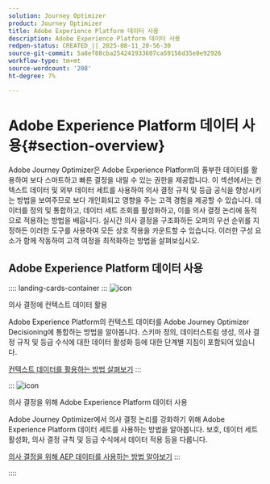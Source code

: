 ```yaml
---
solution: Journey Optimizer
product: Journey Optimizer
title: Adobe Experience Platform 데이터 사용
description: Adobe Experience Platform 데이터 사용
redpen-status: CREATED_||_2025-08-11_20-56-30
source-git-commit: 5a8ef88cba254241933607ca59156d35e0e92926
workflow-type: tm+mt
source-wordcount: '208'
ht-degree: 7%

---
```



# Adobe Experience Platform 데이터 사용{#section-overview}

Adobe Journey Optimizer은 Adobe Experience Platform의 풍부한 데이터를 활용하여 보다 스마트하고 빠른 결정을 내릴 수 있는 권한을 제공합니다. 이 섹션에서는 컨텍스트 데이터 및 외부 데이터 세트를 사용하여 의사 결정 규칙 및 등급 공식을 향상시키는 방법을 보여주므로 보다 개인화되고 영향을 주는 고객 경험을 제공할 수 있습니다. 데이터를 정의 및 통합하고, 데이터 세트 조회를 활성화하고, 이를 의사 결정 논리에 동적으로 적용하는 방법을 배웁니다. 실시간 의사 결정을 구조화하든 오퍼의 우선 순위를 지정하든 이러한 도구를 사용하여 모든 상호 작용을 카운트할 수 있습니다. 이러한 구성 요소가 함께 작동하여 고객 여정을 최적화하는 방법을 살펴보십시오.

## Adobe Experience Platform 데이터 사용

:::: landing-cards-container
:::
![icon](https://cdn.experienceleague.adobe.com/icons/puzzle-piece.svg?lang=ko)

의사 결정에 컨텍스트 데이터 활용

Adobe Experience Platform의 컨텍스트 데이터를 Adobe Journey Optimizer Decisioning에 통합하는 방법을 알아봅니다. 스키마 정의, 데이터스트림 생성, 의사 결정 규칙 및 등급 수식에 대한 데이터 활성화 등에 대한 단계별 지침이 포함되어 있습니다.

[컨텍스트 데이터를 활용하는 방법 살펴보기](../using/experience-decisioning/context-data.md)
:::

:::
![icon](https://cdn.experienceleague.adobe.com/icons/gear.svg?lang=ko)

의사 결정을 위해 Adobe Experience Platform 데이터 사용

Adobe Journey Optimizer에서 의사 결정 논리를 강화하기 위해 Adobe Experience Platform 데이터 세트를 사용하는 방법을 알아봅니다. 보호, 데이터 세트 활성화, 의사 결정 규칙 및 등급 수식에서 데이터 적용 등을 다룹니다.

[의사 결정을 위해 AEP 데이터를 사용하는 방법 알아보기](../using/experience-decisioning/aep-data-exd.md)
:::

::::
